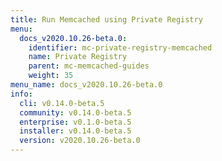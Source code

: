 ```yaml
---
title: Run Memcached using Private Registry
menu:
  docs_v2020.10.26-beta.0:
    identifier: mc-private-registry-memcached
    name: Private Registry
    parent: mc-memcached-guides
    weight: 35
menu_name: docs_v2020.10.26-beta.0
info:
  cli: v0.14.0-beta.5
  community: v0.14.0-beta.5
  enterprise: v0.1.0-beta.5
  installer: v0.14.0-beta.5
  version: v2020.10.26-beta.0
---
```


